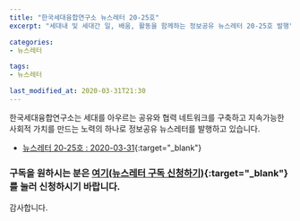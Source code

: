```yaml
---
title: "한국세대융합연구소 뉴스레터 20-25호"
excerpt: "세대내 및 세대간 일, 배움, 활동을 함께하는 정보공유 뉴스레터 20-25호 발행"

categories:
- 뉴스레터

tags:
- 뉴스레터

last_modified_at: 2020-03-31T21:30
---
```


한국세대융합연구소는 세대를 아우르는 공유와 협력 네트워크를 구축하고 지속가능한 사회적 가치를 만드는 노력의 하나로 정보공유 뉴스레터를 발행하고 있습니다.

* [뉴스레터 20-25호 : 2020-03-31](https://drive.google.com/uc?export=view&id=1UYSWvMeeF1b7dfHCbYUi_ryBTL6ThMAb){:target="_blank"}


### 구독을 원하시는 분은 [여기(뉴스레터 구독 신청하기)](https://forms.gle/MJ5gVHCdunBXXWVB7){:target="_blank"} 를 눌러 신청하시기 바랍니다.


감사합니다.